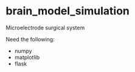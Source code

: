 # brain_model_simulation
Microelectrode surgical system

Need the following:
- numpy
- matplotlib
- flask
